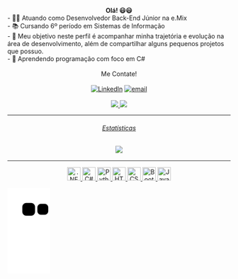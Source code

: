 <div align="center" style="font-weight: bold">Olá! 😃😃</div>
- 👨‍💻 Atuando como Desenvolvedor Back-End Júnior na e.Mix <br/>
- 📚 Cursando 6º período em Sistemas de Informação<br/>
- 🎯 Meu objetivo neste perfil é acompanhar minha trajetória e evolução na área de desenvolvimento, além de compartilhar alguns pequenos projetos que possuo.<br/>
- 🌱 Aprendendo programação com foco em C# <br/>
<br/>

<div align="center">
  Me Contate!<br/><br/>
  <a href="https://www.linkedin.com/in/thalicelopes/"><img
      src="https://img.shields.io/badge/LinkedIn-0077B5?style=for-the-badge&logo=linkedin&logoColor=white"
      alt="LinkedIn" target="_blank" /></a>
  <a href="mailto:thlopes2002@gmail.com"><img
      src="https://img.shields.io/badge/Gmail-D14836?style=for-the-badge&logo=gmail&logoColor=white" alt="email" /></a><br/><br/>
</div>
<div align="center">
  <a href="https://github.com/thalicelopes">
  <img height="160em" src="https://github-readme-stats.vercel.app/api?username=thalicelopes&show_icons=true&theme=dark&include_all_commits=true&count_private=true"/>
  <img height="160em" src="https://github-readme-stats.vercel.app/api/top-langs/?username=thalicelopes&layout=compact&langs_count=7&theme=dark"/>
</div>
<hr/>
  <div align="center">
    <h6>Estatísticas</h6>
      <img height="160em" src="https://github-profile-summary-cards.vercel.app/api/cards/profile-details?username=thalicelopes&theme=solarized_dark"/>
  </div>
<hr/>
<div style="display: inline_block" align="center">
  <img title=".NET CORE" width="30px" height="30px" src="https://cdn.jsdelivr.net/gh/devicons/devicon/icons/dotnetcore/dotnetcore-plain.svg"/>
  <img title="C#" width="30px" height="30px" src="https://cdn.jsdelivr.net/gh/devicons/devicon/icons/csharp/csharp-original.svg"/>
  <img title="Python" width="30px" height="30px" src="https://cdn.jsdelivr.net/gh/devicons/devicon/icons/python/python-original-wordmark.svg"/>
  <img title="HTML" width="30px" height="30px" src="https://cdn.jsdelivr.net/gh/devicons/devicon/icons/html5/html5-original-wordmark.svg"/>
  <img title="CSS" width="30px" height="30px" src="https://cdn.jsdelivr.net/gh/devicons/devicon/icons/css3/css3-original-wordmark.svg"/>
  <img title="Bootstrap" width="30px" height="30px" src="https://cdn.jsdelivr.net/gh/devicons/devicon/icons/bootstrap/bootstrap-plain-wordmark.svg"/>
  <img title="Javascript" width="30px" height="30px" src="https://cdn.jsdelivr.net/gh/devicons/devicon/icons/javascript/javascript-original.svg" />

</div>

  
  ![Snake animation](https://github.com/thalicelopes/thalicelopes/blob/output/github-contribution-grid-snake.svg)

